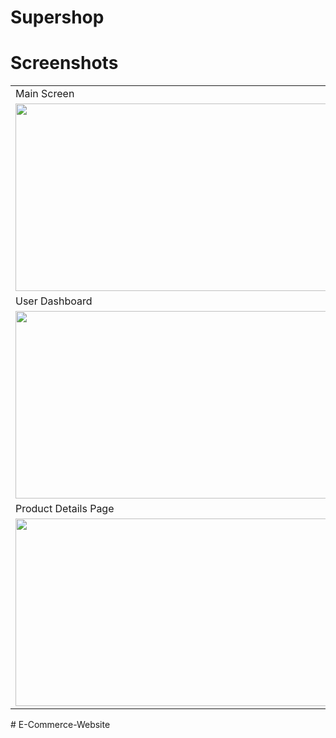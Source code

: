 # Supershop

# Screenshots

<table>
  <tr>
    <td>Main Screen </td>
     <td>Register Page</td>
     <td>Login Page</td>
  </tr>
  <tr>
    <td><img src="https://github.com/rakshit2208/Supershop/assets/107808348/8211a762-ec3e-4835-ab29-797a92c87dc9.jpeg" width=600 height=300></td>
    <td><img src="https://github.com/rakshit2208/Supershop/assets/107808348/e57ff3be-169c-4a2e-b6dc-54e115745c14.jpeg" width=600 height=300></td>
    <td><img src="https://github.com/rakshit2208/Supershop/assets/107808348/67d556f2-db0d-4e3b-8c08-96571e3e37f2.jpeg" width=600 height=300></td>
  </tr>
  <tr>
    <td>User Dashboard </td>
     <td>Catergories Page</td>
     <td>Cart Page</td>
  </tr>
  <tr>
    <td><img src="https://github.com/rakshit2208/Supershop/assets/107808348/142bd0c3-d688-4f5a-84b1-558968bb9f0a.jpeg" width=900 height=300></td>
    <td><img src="https://github.com/rakshit2208/Supershop/assets/107808348/fd0cb492-ccd1-4a27-aa59-4fd42fbbf616.jpeg" width=900 height=300></td>
    <td><img src="https://github.com/rakshit2208/Supershop/assets/107808348/b4cbcb5d-21a3-4786-bf54-02c27fec22f5.jpeg" width=900 height=300></td>
  </tr>
    <tr>
    <td>Product Details Page</td>
     <td>Admin Dashboard</td>
  </tr>
  <tr>
    <td><img src="https://github.com/rakshit2208/Supershop/assets/107808348/a4d0c4e9-b973-4ca4-8230-acffa9420a5b.jpeg" width=1300 height=300></td>
    <td><img src="https://github.com/rakshit2208/Supershop/assets/107808348/93050e8d-5730-4fc1-bba8-013f17a8cb34.jpeg" width=1300 height=300></td>
   
  </tr>
 </table>


#   E - C o m m e r c e - W e b s i t e  
 